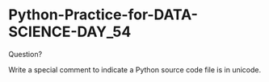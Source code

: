 # Python-Practice-for-DATA-SCIENCE-DAY_54
Question?

Write a special comment to indicate a Python source code file is in unicode.
